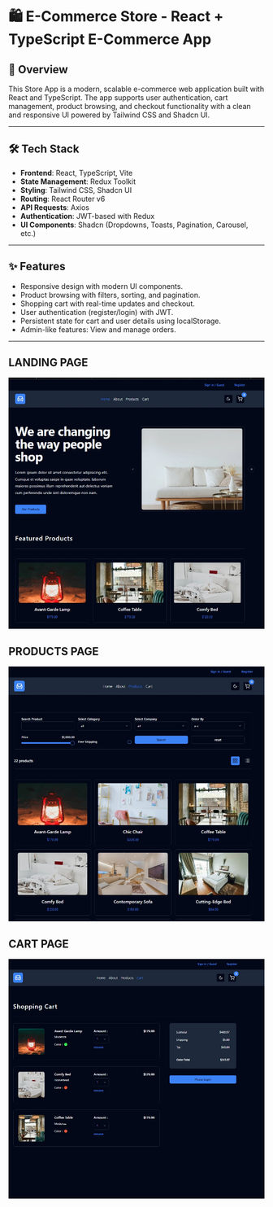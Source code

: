 # 🛍️ E-Commerce Store - React + TypeScript E-Commerce App

## 🚀 Overview
This Store App is a modern, scalable e-commerce web application built with React and TypeScript. The app supports user authentication, cart management, product browsing, and checkout functionality with a clean and responsive UI powered by Tailwind CSS and Shadcn UI.

---

## 🛠️ Tech Stack
- **Frontend**: React, TypeScript, Vite
- **State Management**: Redux Toolkit
- **Styling**: Tailwind CSS, Shadcn UI
- **Routing**: React Router v6
- **API Requests**: Axios
- **Authentication**: JWT-based with Redux
- **UI Components**: Shadcn (Dropdowns, Toasts, Pagination, Carousel, etc.)

---

## ✨ Features
- Responsive design with modern UI components.
- Product browsing with filters, sorting, and pagination.
- Shopping cart with real-time updates and checkout.
- User authentication (register/login) with JWT.
- Persistent state for cart and user details using localStorage.
- Admin-like features: View and manage orders.

---

## LANDING PAGE 
![Alt text](https://github.com/taroserigano/comfy-store-ts/blob/main/img/1.jpg)

## PRODUCTS PAGE 

![Alt text](https://github.com/taroserigano/comfy-store-ts/blob/main/img/2.jpg)

## CART PAGE
![Alt text](https://github.com/taroserigano/comfy-store-ts/blob/main/img/3.jpg)
